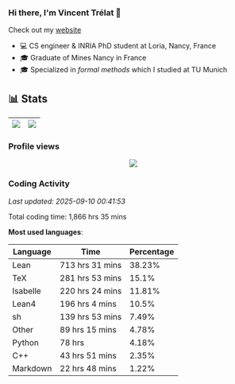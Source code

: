 ### Hi there, I'm Vincent Trélat 👋

Check out my [website](https://vtrelat.github.io)

-   💻 CS engineer & INRIA PhD student at Loria, Nancy, France
-   🎓 Graduate of Mines Nancy in France
-   🎓 Specialized in _formal methods_ which I studied at TU Munich

## 📊 **Stats**

| <img align="center" src="https://readme-stats.clckblog.space/api?username=VTrelat&show_icons=true&include_all_commits=true&theme=tokyonight&hide_border=true" /> | <img align="center" src="https://readme-stats.clckblog.space/api/top-langs/?username=VTrelat&layout=compact&theme=tokyonight&hide_border=true" /> |
| ---------------------------------------------------------------------------------------------------------------------------------------------------------------- | ------------------------------------------------------------------------------------------------------------------------------------------------- |

### Profile views

<p align="center">
 <img src="https://profile-counter.glitch.me/VTrelat/count.svg" />
</p>

<!--automations-->
### Coding Activity
_Last updated: 2025-09-10 00:41:53_

Total coding time: 1,866 hrs 35 mins

**Most used languages**:

| Language | Time | Percentage |
| ------------- | ------------- | ------------- |
| Lean | 713 hrs 31 mins | 38.23% |
| TeX | 281 hrs 53 mins | 15.1% |
| Isabelle | 220 hrs 24 mins | 11.81% |
| Lean4 | 196 hrs 4 mins | 10.5% |
| sh | 139 hrs 53 mins | 7.49% |
| Other | 89 hrs 15 mins | 4.78% |
| Python | 78 hrs | 4.18% |
| C++ | 43 hrs 51 mins | 2.35% |
| Markdown | 22 hrs 48 mins | 1.22% |

